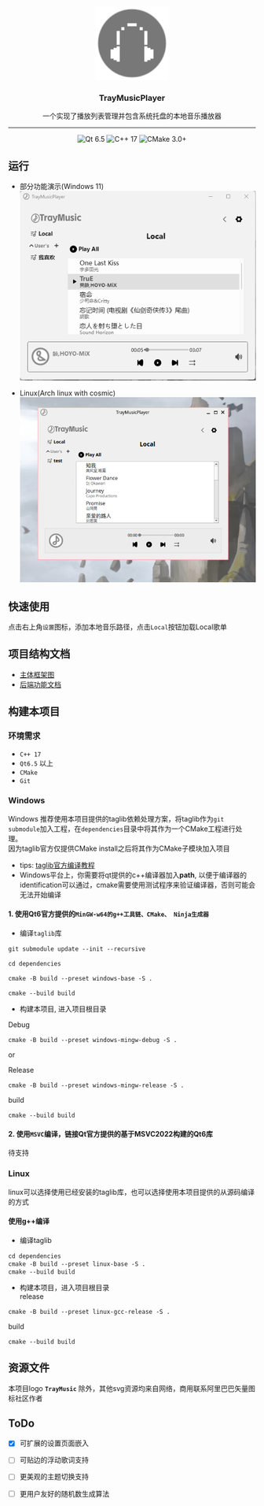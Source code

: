 <p align="center">
  <img src="docs/img/MusicPlayerLogo.svg" alt="Tray Core Module Icon" width="150">
  <h3 align="center">TrayMusicPlayer</h3>
  <p align="center">
    一个实现了播放列表管理并包含系统托盘的本地音乐播放器
  </p>
</p>

---

<p align="center">
  <img src="https://img.shields.io/badge/Qt-6.5-green?logo=qt&logoColor=white" alt="Qt 6.5"/>
  <img src="https://img.shields.io/badge/C%2B%2B-17-blue?logo=c%2B%2B&logoColor=white" alt="C++ 17"/>
  <img src="https://img.shields.io/badge/CMake-3.20%2B-orange?logo=cmake&logoColor=white" alt="CMake 3.0+"/>
</p>


## 运行
- 部分功能演示(Windows 11)  
  ![show](docs/img/show-windows11.gif)

- Linux(Arch linux with cosmic)  
  ![show_linux](docs/img/show-view-linux.png)  

## 快速使用
点击右上角`设置`图标，添加本地音乐路径，点击`Local`按钮加载Local歌单

## 项目结构文档
- [主体框架图](docs/UML/index.md)
- [后端功能文档](docs/Core.md)

## 构建本项目

### 环境需求
- `C++ 17`
- `Qt6.5` 以上
- `CMake`
- `Git`

### Windows
Windows 推荐使用本项目提供的taglib依赖处理方案，将taglib作为`git submodule`加入工程，在`dependencies`目录中将其作为一个CMake工程进行处理。  
因为taglib官方仅提供CMake install之后将其作为CMake子模块加入项目
- tips: [taglib官方编译教程](https://github.com/taglib/taglib/blob/master/INSTALL.md)
- Windows平台上，你需要将qt提供的c++编译器加入**path**, 以便于编译器的identification可以通过，cmake需要使用测试程序来验证编译器，否则可能会无法开始编译

#### 1. 使用Qt6官方提供的`MinGW-w64的g++工具链、CMake、 Ninja生成器`

- 编译`taglib`库

```shell
git submodule update --init --recursive
```

```shell
cd dependencies
```

```shell
cmake -B build --preset windows-base -S .
```

```shell
cmake --build build
```

- 构建本项目, 进入项目根目录

Debug
```shell
cmake -B build --preset windows-mingw-debug -S .
```
or 

Release
```shell
cmake -B build --preset windows-mingw-release -S .
```

build
```shell
cmake --build build
```

#### 2. 使用`MSVC`编译，链接Qt官方提供的基于MSVC2022构建的Qt6库

待支持


### Linux
linux可以选择使用已经安装的taglib库，也可以选择使用本项目提供的从源码编译的方式

#### 使用g++编译
- 编译taglib
```shell
cd dependencies
cmake -B build --preset linux-base -S .
cmake --build build
```

- 构建本项目，进入项目根目录  
release
```shell
cmake -B build --preset linux-gcc-release -S .
```
build
```
cmake --build build
```

## 资源文件
本项目logo **`TrayMusic`** 除外，其他svg资源均来自网络，商用联系阿里巴巴矢量图标社区作者

## ToDo
- [x] 可扩展的设置页面嵌入
- [ ] 可贴边的浮动歌词支持
- [ ] 更美观的主题切换支持
- [ ] 更用户友好的随机数生成算法

